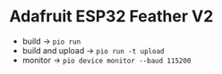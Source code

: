 # Adafruit ESP32 Feather V2

- build -> `pio run`
- build and upload -> `pio run -t upload`
- monitor -> `pio device monitor --baud 115200`
